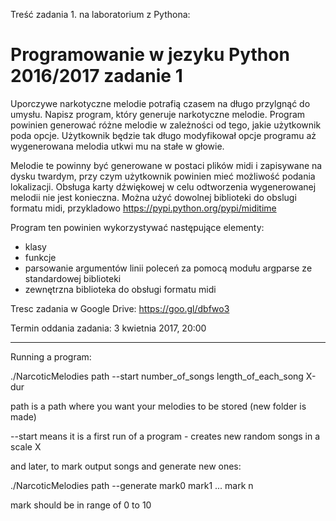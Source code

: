 Treść zadania 1. na laboratorium z Pythona:

# Programowanie w jezyku Python 2016/2017 zadanie 1

Uporczywe narkotyczne melodie potrafią czasem na długo przylgnąć do umysłu.
Napisz program, który generuje narkotyczne melodie. Program powinien generować różne melodie w zależności od tego, jakie użytkownik poda opcje. Użytkownik będzie tak długo modyfikował opcje programu aż wygenerowana melodia utkwi mu na stałe w głowie.

Melodie te powinny być generowane w postaci plików midi i zapisywane na dysku twardym, przy czym użytkownik powinien mieć możliwość podania lokalizacji. Obsługa karty dźwiękowej w celu odtworzenia wygenerowanej melodii nie jest konieczna. Można użyć dowolnej biblioteki do obslugi formatu midi, przykladowo https://pypi.python.org/pypi/miditime


Program ten powinien wykorzystywać następujące elementy:
 - klasy
 - funkcje
 - parsowanie argumentów linii poleceń za pomocą modułu argparse ze standardowej biblioteki
 - zewnętrzna biblioteka do obsługi formatu midi

Tresc zadania w Google Drive: https://goo.gl/dbfwo3

Termin oddania zadania: 3 kwietnia 2017, 20:00


-----------------------

Running a program:

./NarcoticMelodies path --start number_of_songs length_of_each_song X-dur

path is a path where you want your melodies to be stored (new folder is made)

--start means it is a first run of a program - creates new random songs in a scale X

and later, to mark output songs and generate new ones:

./NarcoticMelodies path --generate mark0 mark1 ... mark n

mark should be in range of 0 to 10
